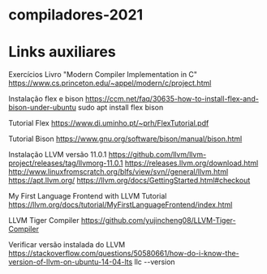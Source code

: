 # compiladores-2021

# Links auxiliares

Exercícios Livro "Modern Compiler Implementation in C"
	https://www.cs.princeton.edu/~appel/modern/c/project.html

Instalação flex e bison
	https://ccm.net/faq/30635-how-to-install-flex-and-bison-under-ubuntu
	sudo apt install flex bison

Tutorial Flex
	https://www.di.uminho.pt/~prh/FlexTutorial.pdf

Tutorial Bison
	https://www.gnu.org/software/bison/manual/bison.html

Instalação LLVM versão 11.0.1
	https://github.com/llvm/llvm-project/releases/tag/llvmorg-11.0.1
	https://releases.llvm.org/download.html
	http://www.linuxfromscratch.org/blfs/view/svn//general/llvm.html
	https://apt.llvm.org/
	https://llvm.org/docs/GettingStarted.html#checkout

My First Language Frontend with LLVM Tutorial
	https://llvm.org/docs/tutorial/MyFirstLanguageFrontend/index.html

LLVM Tiger Compiler
	https://github.com/yujincheng08/LLVM-Tiger-Compiler

Verificar versão instalada do LLVM
	https://stackoverflow.com/questions/50580661/how-do-i-know-the-version-of-llvm-on-ubuntu-14-04-lts
	llc --version